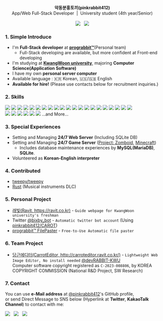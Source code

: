 <p align="center">
  <strong>악동분홍토끼(pinkrabbit412)</strong><br />
  App/Web Full-Stack Developer &nbsp;|&nbsp; University student (4th year/Senior)<br />
  <br />
  <a target="_blank" href="https://twitter.com/pinkrabbit412"><img src="https://img.shields.io/badge/Twitter-%40pinkrabbit412-1da1f2?color=252830&logo=Twitter&style=social" /></a>
  &nbsp;
  <a target="_blank" href="https://www.youtube.com/channel/UCO8cYD3Gpey5SfpDZ70nWeQ"><img src="https://img.shields.io/badge/YouTube-%EC%95%85%EB%8F%99%EB%B6%84%ED%99%8D%ED%86%A0%EB%81%BC%20AkdongRabbit-FF0000?color=252830&logo=YouTube&style=social" /></a>
</p>

### 1. Simple Introduce
- I'm **Full-Stack developer** at [**prograbbit™**](https://github.com/Prograbbit "prograbbit™'s GitHub page")(Personal team)
  - Full-Stack developing are available, but more confident at Front-end developing
- I'm studying at [**KwangWoon university**](https://www.kw.ac.kr/ko/ "KwangWoon university's homepage"), majoring **Computer Science(Application Software)**
- I have my own **personal server computer**
- Available language : :kr: Korean, :us:/:uk: English
- **Available for hire!** (Please use contacts below for recruitment inquiries.)

### 2. Skills
<img src="https://img.shields.io/badge/Python-FF0000?logo=Python&color=FFD43B&style=flat" /> <img src="https://img.shields.io/badge/Django-092E20?logo=Django&color=092E20&style=flat" /> <img src="https://img.shields.io/badge/HTML5-000000?logo=HTML5&color=ebebeb&style=flat" /> <img src="https://img.shields.io/badge/CSS3-000000?logo=CSS3&color=264de4&style=flat" /> <img src="https://img.shields.io/badge/Sass/SCSS-000036?logo=Sass&logoColor=CC6699&style=flat"> <img src="https://img.shields.io/badge/Bootstrap-7952B3?logo=bootstrap&color=080135&style=flat" /> <img src="https://img.shields.io/badge/JavaScript-000000?logo=JavaScript&color=323330&style=flat" /> <img src="https://img.shields.io/badge/JQuery-000000?logo=jQuery&color=0868AC&style=flat" />  <img src="https://img.shields.io/badge/React-000000?logo=React&color=252830&style=flat" /> <img src="https://img.shields.io/badge/C-000000?logo=C&color=blue&style=flat" /> <img src="https://img.shields.io/badge/C++-000000?logo=Cplusplus&color=044F88&style=flat" /> <img src="https://img.shields.io/badge/C%EF%BC%83%20-000000?logo=CSharp&color=684D95&style=flat" /> <img src="https://img.shields.io/badge/JAVA-000000?logo=Java&color=f89820&style=flat" /> <img src="https://img.shields.io/badge/MySQL-000000?logo=MySQL&color=fcfcfc&style=flat" /> <img src="https://img.shields.io/badge/MariaDB-000000?logo=MariaDB&color=003545&style=flat" /> <img src="https://img.shields.io/badge/SQLite-000000?logo=SQLite&color=003b57&style=flat" /> <img src="https://img.shields.io/badge/Microsoft%20IIS-202020?logo=Microsoft&logoColor=0078D4&style=flat" /> <img src="https://img.shields.io/badge/Windows%20Batch%20File%20(.bat)-202020?logo=Windows%2011&logoColor=0078D4&style=flat" /> <img src="https://img.shields.io/badge/Microsoft Excel VBA-000000?logo=MicrosoftExcel&color=1D6F42&style=flat" /> <img src="https://img.shields.io/badge/Git-000000?logo=Git&color=fcfcfc&style=flat" /> <img src="https://img.shields.io/badge/GitHub-000000?logo=GitHub&color=181717&style=flat" />
<br />
<img src="https://img.shields.io/badge/Adobe%20Photoshop-000000?logo=adobephotoshop&color=3C327B&style=flat" /> <img src="https://img.shields.io/badge/Adobe%20Premiere%20Pro-000000?logo=adobepremierepro&color=330D3E&style=flat" /> <img src="https://img.shields.io/badge/Notion-000000?logo=Notion&color=000000&style=flat" /> <img src="https://img.shields.io/badge/Discord-000000?logo=Discord&logoColor=5865F2&style=flat" /> <img src="https://img.shields.io/badge/Calligraphy-000000?&color=FCACD3&style=flat" /> <img src="https://img.shields.io/badge/Composing-000000?color=FCACD3&style=flat" /> ...and More...

### 3. Special Experiences
- Setting and Managing **24/7 Web Server** (Including SQLite DB)
- Setting and Managing **24/7 Game Server** ([Project: Zomboid](https://projectzomboid.com/blog/), [Minecraft](https://www.minecraft.net/))
  - Includes database maintenance experiences by **MySQL(MariaDB)**, **SQLite**.
- Volunteered as **Korean-English interpreter**

### 4. Contributed
- [tweepy/tweepy](https://github.com/tweepy/tweepy/ "GitHub Repository: tweepy")
- [Rust](https://rust.facepunch.com/ "Facepunch site: Rust") (Musical instruments DLC)

### 5. Personal Project
- [래빛(Ravit, https://ravit.co.kr)](https://ravit.co.kr "Ravit Homepage") - `Guide webpage for KwangWoon university's freshman`
- Twitter [@bixby_bot](https://twitter.com/bixby_bot "Twitter @bixby_bot Account page") - `Automatic twitter bot account` (Using [pinkrabbit412/CAROT](https://github.com/pinkrabbit412/CAROT "GitHub Repository: CAROT (Private)"))
- [prograbbit™ FilePaster](https://github.com/pinkrabbit412/FilePaster "GitHub Repository: FilePaster") - `Free-to-Use Automatic file paster`

### 6. Team Project
- [당근에디터(CarrotEditor, http://carroteditor.ravit.co.kr/)](http://carroteditor.ravit.co.kr/ "CarrotEditor App page") - `Lightweight Web Image Editor, No install needed` [@devRABBIT-KWU](https://github.com/devRABBIT-KWU "devRABBIT GitHub Team Page")
<br />Computer software copyright registered as `C-2023-008806`, by KOREA COPYRIGHT COMMISSION (National R&D Project, SW Research)

### 7. Contact
You can use **e-Mail address** at [@pinkrabbit412](https://github.com/pinkrabbit412/)'s GitHub profile,   
or send Direct Message to SNS below (Hyperlink at **Twitter**, **KakaoTalk Channel**) to contact with me:

<a target="_blank" href="https://twitter.com/pinkrabbit412"><img src="https://img.shields.io/badge/Twitter-%40pinkrabbit412-1da1f2?color=252830&logo=Twitter&style=social" /></a>
&nbsp;
<a target="_blank" href="http://pf.kakao.com/_PRxktT"><img src="https://img.shields.io/badge/KakaoTalk Channel-%EC%95%85%EB%8F%99%EB%B6%84%ED%99%8D%ED%86%A0%EB%81%BC-ffe812?color=252830&logo=KakaoTalk&style=social" /></a>
&nbsp;
<img src="https://img.shields.io/badge/Discord-%EC%95%85%EB%8F%99%EB%B6%84%ED%99%8D%ED%86%A0%EB%81%BC%EF%BC%830412-5865f2?color=252830&logo=Discord&style=social" />

